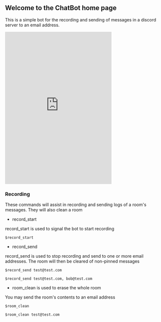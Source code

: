 ## Welcome to the ChatBot home page

This is a simple bot for the recording and sending of messages in a discord server to an email address.

<iframe src="https://discord.com/widget?id=747604967828881521&theme=dark" width="350" height="500" allowtransparency="true" frameborder="0" sandbox="allow-popups allow-popups-to-escape-sandbox allow-same-origin allow-scripts"></iframe>

### Recording

These commands will assist in recording and sending logs of a room's
messages. They will also clean a room

* record_start

record_start is used to signal the bot to start recording

`$record_start`

* record_send

record_send is used to stop recording and send to one or more email addresses. The room will then be cleared of non-pinned messages

`$record_send test@test.com`

`$record_send test@test.com, bob@test.com`

* room_clean is used to erase the whole room

You may send the room's contents to an email address

`$room_clean`

`$room_clean test@test.com`
